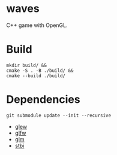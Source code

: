 # waves
C++ game with OpenGL.

# Build
```console
mkdir build/ &&
cmake -S . -B ./build/ &&
cmake --build ./build/ 
```

# Dependencies
```console
git submodule update --init --recursive
```

 - [glew](https://github.com/nigels-com/glew)
 - [glfw](https://github.com/glfw/glfw)
 - [glm](https://github.com/g-truc/glm)
 - [stbi](https://github.com/nothings/stb)

